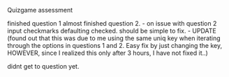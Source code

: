 Quizgame assessment

finished question 1
almost finished question 2.
    - on issue with question 2 input checkmarks defaulting checked.  should be simple to fix.
    - UPDATE (found out that this was due to me using the same uniq key when iterating through the options in questions 1 and 2.  Easy fix by just changing the key, HOWEVER, since I realized this only after 3 hours, I have not fixed it..)

didnt get to question yet.
